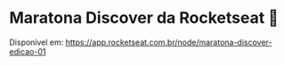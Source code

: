 # Maratona Discover da Rocketseat 🚀
Disponível em:
https://app.rocketseat.com.br/node/maratona-discover-edicao-01
